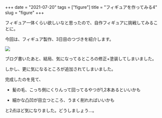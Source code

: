 +++
date = "2021-07-20"
tags = ["figure"]
title = "フィギュアを作ってみる4"
slug = "figure"
+++

フィギュア一体くらい欲しいなと思ったので、自作フィギュアに挑戦してみることに。

今回は、フィギュア製作、3日目のつづきを紹介します。

![](https://raw.githubusercontent.com/syui/img/master/other/figure_make_07.png)

ブログ書いたあと、結局、気になってるところの修正+塗装してしまいました。

しかし、更に気になるところが追加されてしまいました。

完成したのを見て、

- 髪の毛、こっち側にくりんって回ってるやつが1,2本あるといいかも

- 細かな凸凹が目立つところ、うまく削れればいいかも

と2点ほど気になりました。どうしましょう...。

